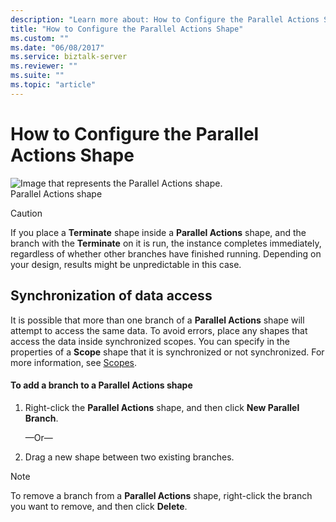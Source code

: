 ```yaml
---
description: "Learn more about: How to Configure the Parallel Actions Shape"
title: "How to Configure the Parallel Actions Shape"
ms.custom: ""
ms.date: "06/08/2017"
ms.service: biztalk-server
ms.reviewer: ""
ms.suite: ""
ms.topic: "article"
---
```

# How to Configure the Parallel Actions Shape
![Image that represents the Parallel Actions shape.](../core/media/ebiz-orch-paralactions.gif "ebiz_orch_paralactions")  
Parallel Actions shape  
  
> [!CAUTION]
>  If you place a **Terminate** shape inside a **Parallel Actions** shape, and the branch with the **Terminate** on it is run, the instance completes immediately, regardless of whether other branches have finished running. Depending on your design, results might be unpredictable in this case.  
  
## Synchronization of data access  
 It is possible that more than one branch of a **Parallel Actions** shape will attempt to access the same data. To avoid errors, place any shapes that access the data inside synchronized scopes. You can specify in the properties of a **Scope** shape that it is synchronized or not synchronized. For more information, see [Scopes](../core/scopes.md).  
  
#### To add a branch to a Parallel Actions shape  
  
1.  Right-click the **Parallel Actions** shape, and then click **New Parallel Branch**.  
  
     —Or—  
  
2.  Drag a new shape between two existing branches.  
  
> [!NOTE]
>  To remove a branch from a **Parallel Actions** shape, right-click the branch you want to remove, and then click **Delete**.
